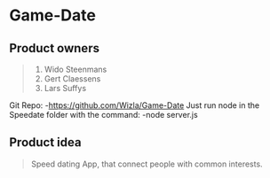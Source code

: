 # Game-Date
## Product owners
> 1.   Wido Steenmans
> 2.   Gert Claessens
> 3.   Lars Suffys

Git Repo:
	-https://github.com/Wizla/Game-Date
Just run node in the Speedate folder with the command:
	-node server.js
## Product idea
> Speed dating App, that connect people with common interests.